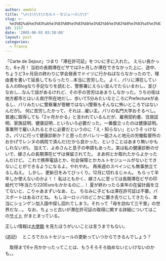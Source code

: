 ```yaml
---
author: ameblo
title: "\n\t\t\t\tカルト・セジュール\t\t"
slug: >-
  %e3%82%ab%e3%83%ab%e3%83%88%e3%83%bb%e3%82%bb%e3%82%b8%e3%83%a5%e3%83%bc%e3%83%ab
id: 2157
date: '2005-06-03 03:30:08'
layout: post
categories:
  - france
---
```


「Carte de Sejour」つまり「滞在許可証」をついに手に入れた。 えらい長かった、6ヶ月！ 当初の長期滞在ビザでは3ヶ月しか滞在できなかった上に、途中、ちょうど3ヶ月目の終わりに学会発表でドイツに行かねばならなかったので、理由書を書いて延長してもらったり…本当に苦労した。 よく、パリに滞在している人のBlogなり手記なりを読むと、警察署にえらい並んでたらいまわし、並びなおし…なんて話があるけれど、その手の苦労はあまりしなかった。うちの街は地方都市とはいえ県庁所在地だし、歩いて5分みたいなところにPrefectureがあるし、パリみたいに警察署が管轄ではない(警察もそんなに怖いところではないんだが)。 何に苦労したかって、それは…雇い主。パリの名門大学おそるべし。普通に取得しても「2ヶ月かかる」と言われているんだが、雇用契約書、住居証明、家族証明、健康証明…といろいろ必要だった。一番腹立ったのは健康証明。事業所で雇い入れるときに必要だというのに「え・知らない」というそっけなさ。パリに行って健康診断か？と思ったがバレリー姐さんと地元の労働監督所のおかげでレンヌの病院で済んだ(だから良かった、ということはあまり無いかもしれないが)。 加えて、よめさんと息子の申請もあった。実は私の健康診断のせいで、嫁さんの長期滞在ビザは保留されてた。 まあ何とか取れたからよかったんだけど。 これで携帯電話とか、社会保障とかカルトセジュールがないとできないことができるようになるよ。やれやれ。 再来週のスペインにも無事旅立てるしねえ。 しかし、更新日をみてびっくり。12月に切れるじゃん。 もらって半年しか使えないのかよ！！ 私はともかく、嫁さんに至っては長期滞在ビザの印紙代で1年当たり220Euroもかかるのに…！ 夏が終わったら来年の在留計画を立てないと、こりゃあまずいなあ、と。 ちなみに子どもは滞在許可証は不要。パスポートはあるけどね。 もしヨーロッパのどこかに置き去りにしてきたら、本当にシェンゲン加入国中探し回れてしまう。それって「母を訪ねて三千里」の世界だな…。 なお、ちょっと古いが滞在許可証の取得に関する詳細についてはこの[サイト](http://www.interq.or.jp/tokyo/ystation/france.html) がまとまっている。

正しい情報は[大使館](http://www.ambafrance-jp.org/article.php3?id_article=500) を見たほうがいいことは言うまでもない。

(追記) 　ところでカルトセジュールの更新っていつからできるんでしょう？

　取得まで6ヶ月かかったってことは、もうそろそろ始めないといけないのかも。。